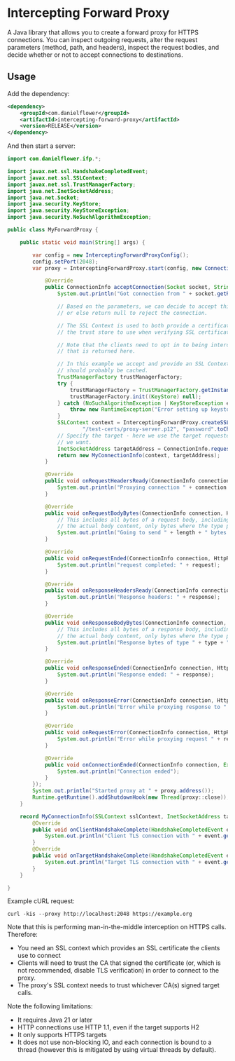 Intercepting Forward Proxy
==========================

A Java library that allows you to create a forward proxy for HTTPS connections. You can inspect outgoing requests,
alter the request parameters (method, path, and headers), inspect the request bodies, and decide whether or not to
accept connections to destinations.

Usage
-----

Add the dependency:

```xml
<dependency>
    <groupId>com.danielflower</groupId>
    <artifactId>intercepting-forward-proxy</artifactId>
    <version>RELEASE</version>
</dependency>
```

And then start a server:

```java
import com.danielflower.ifp.*;

import javax.net.ssl.HandshakeCompletedEvent;
import javax.net.ssl.SSLContext;
import javax.net.ssl.TrustManagerFactory;
import java.net.InetSocketAddress;
import java.net.Socket;
import java.security.KeyStore;
import java.security.KeyStoreException;
import java.security.NoSuchAlgorithmException;

public class MyForwardProxy {

    public static void main(String[] args) {

        var config = new InterceptingForwardProxyConfig();
        config.setPort(2048);
        var proxy = InterceptingForwardProxy.start(config, new ConnectionInterceptor() {

            @Override
            public ConnectionInfo acceptConnection(Socket socket, String method, String requestTarget, String httpVersion) {
                System.out.println("Got connection from " + socket.getRemoteSocketAddress() + " to " + requestTarget);

                // Based on the parameters, we can decide to accept this connection by returning an SSLContext
                // or else return null to reject the connection.

                // The SSL Context is used to both provide a certificate back to the client, and as the source of
                // the trust store to use when verifying SSL certificates of target services.

                // Note that the clients need to opt in to being intercepted by this proxy by trusting the certificate
                // that is returned here.

                // In this example we accept and provide an SSL Context from the classpath. Real implementations
                // should probably be cached.
                TrustManagerFactory trustManagerFactory;
                try {
                    trustManagerFactory = TrustManagerFactory.getInstance(TrustManagerFactory.getDefaultAlgorithm());
                    trustManagerFactory.init((KeyStore) null);
                } catch (NoSuchAlgorithmException | KeyStoreException e) {
                    throw new RuntimeException("Error setting up keystore", e);
                }
                SSLContext context = InterceptingForwardProxy.createSSLContext("PKCS12",
                        "/test-certs/proxy-server.p12", "password".toCharArray(), trustManagerFactory.getTrustManagers()[0]);
                // Specify the target - here we use the target requested by the client but we can send connections wherever
                // we want.
                InetSocketAddress targetAddress = ConnectionInfo.requestTargetToSocketAddress(requestTarget);
                return new MyConnectionInfo(context, targetAddress);
            }

            @Override
            public void onRequestHeadersReady(ConnectionInfo connection, HttpRequest request) {
                System.out.println("Proxying connection " + connection + " for request " + request);
            }

            @Override
            public void onRequestBodyBytes(ConnectionInfo connection, HttpRequest request, BodyBytesType type, byte[] array, int offset, int length) {
                // This includes all bytes of a request body, including things like chunked encoding markings. To inspect only
                // the actual body content, only bytes where the type parameter is BodyBytesType.CONTENT can be used.
                System.out.println("Going to send " + length + " bytes of type " + type + " to the target");
            }

            @Override
            public void onRequestEnded(ConnectionInfo connection, HttpRequest request) {
                System.out.println("request completed: " + request);
            }

            @Override
            public void onResponseHeadersReady(ConnectionInfo connection, HttpRequest request, HttpResponse response) {
                System.out.println("Response headers: " + response);
            }

            @Override
            public void onResponseBodyBytes(ConnectionInfo connection, HttpRequest request, HttpResponse response, BodyBytesType type, byte[] array, int offset, int length) {
                // This includes all bytes of a response body, including things like chunked encoding markings. To inspect only
                // the actual body content, only bytes where the type parameter is BodyBytesType.CONTENT can be used.
                System.out.println("Response bytes of type " + type + " sending to client: " + length);
            }

            @Override
            public void onResponseEnded(ConnectionInfo connection, HttpRequest request, HttpResponse response) {
                System.out.println("Response ended: " + response);
            }

            @Override
            public void onResponseError(ConnectionInfo connection, HttpRequest request, HttpResponse response, Exception error) {
                System.out.println("Error while proxying response to " + request + ": " + error);
            }

            @Override
            public void onRequestError(ConnectionInfo connection, HttpRequest request, Exception error) {
                System.out.println("Error while proxying request " + request + ": " + error);
            }

            @Override
            public void onConnectionEnded(ConnectionInfo connection, Exception clientToTargetException, Exception targetToClientException) {
                System.out.println("Connection ended");
            }
        });
        System.out.println("Started proxy at " + proxy.address());
        Runtime.getRuntime().addShutdownHook(new Thread(proxy::close));
    }

    record MyConnectionInfo(SSLContext sslContext, InetSocketAddress targetAddress) implements ConnectionInfo {
        @Override
        public void onClientHandshakeComplete(HandshakeCompletedEvent event) {
            System.out.println("Client TLS connection with " + event.getCipherSuite());
        }
        @Override
        public void onTargetHandshakeComplete(HandshakeCompletedEvent event) {
            System.out.println("Target TLS connection with " + event.getCipherSuite());
        }
    }

}
```

Example cURL request:

    curl -kis --proxy http://localhost:2048 https://example.org

Note that this is performing man-in-the-middle interception on HTTPS calls. Therefore:

* You need an SSL context which provides an SSL certificate the clients use to connect
* Clients will need to trust the CA that signed the certificate (or, which is not recommended, disable TLS verification)
  in order to connect to the proxy.
* The proxy's SSL context needs to trust whichever CA(s) signed target calls.

Note the following limitations:

* It requires Java 21 or later
* HTTP connections use HTTP 1.1, even if the target supports H2
* It only supports HTTPS targets
* It does not use non-blocking IO, and each connection is bound to a thread (however this is mitigated by using
  virtual threads by default).
